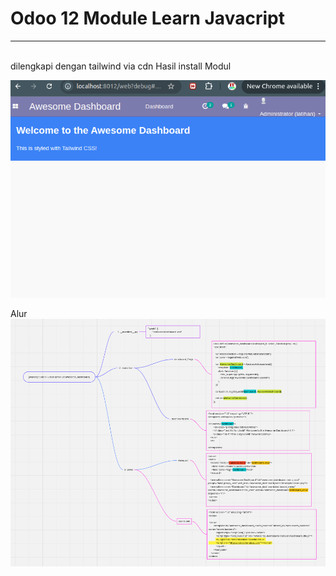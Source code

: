 # Odoo 12 Module Learn Javacript
<hr/>
<br/>
dilengkapi dengan tailwind via cdn
Hasil install Modul

![This is an alt text.](static/src/images/hasil.png "This is a sample image.")
<br/>

Alur 
![This is an alt text.](static/src/images/alur.png "This is a sample image.")
<br/>